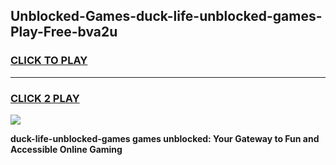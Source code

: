 
## Unblocked-Games-duck-life-unblocked-games-Play-Free-bva2u
<h3>
<a href="https://premium76.site?title=duck-life-unblocked-games&ref=22A">CLICK TO PLAY</a></h3>
<hr>

<h3>
<a href="https://premium76.site?title=duck-life-unblocked-games&ref=22A">CLICK 2 PLAY</a>
  
</h3>

<a href="https://premium76.site?title=duck-life-unblocked-games&ref=22A"><img src="https://clearcache.store/games.png"></a>


**duck-life-unblocked-games games unblocked: Your Gateway to Fun and Accessible Online Gaming**
